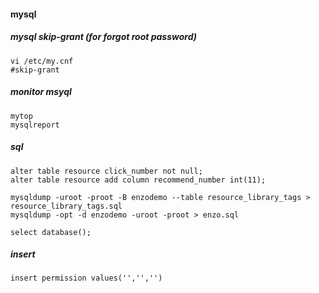 #### mysql

##### mysql skip-grant (for forgot root password)
```
vi /etc/my.cnf
#skip-grant
```
##### monitor msyql
```
mytop
mysqlreport
```
##### sql
```
alter table resource click_number not null;
alter table resource add column recommend_number int(11);

mysqldump -uroot -proot -B enzodemo --table resource_library_tags > resource_library_tags.sql
mysqldump -opt -d enzodemo -uroot -proot > enzo.sql
```
`select database();`

##### insert

`insert permission values('','','')`
